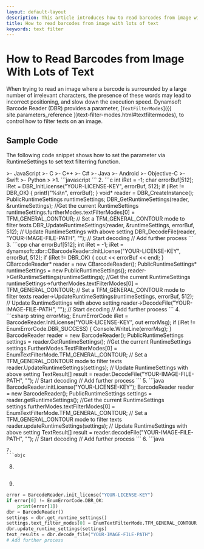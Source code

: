 ```yaml
---   
layout: default-layout
description: This article introduces how to read barcodes from image with lots of text
title: How to read barcodes from image with lots of text
keywords: text filter
---
```


# How to Read Barcodes from Image With Lots of Text

When trying to read an image where a barcode is surrounded by a large number of irrelevant characters, the presence of these words may lead to incorrect positioning, and slow down the execution speed. Dynamsoft Barcode Reader (DBR) provides a parameter, [`TextFilterModes`]({{ site.parameters_reference }}text-filter-modes.html#textfiltermodes), to control how to filter texts on an image.

## Sample Code

The following code snippet shows how to set the parameter via RuntimeSettings to set text filterring function.

<div class="sample-code-prefix"></div>
>- JavaScript
>- C
>- C++
>- C#
>- Java
>- Android
>- Objective-C
>- Swift
>- Python
>
>1. 
```javascript
```
2. 
```c
int iRet = -1;
char errorBuf[512];
iRet = DBR_InitLicense("YOUR-LICENSE-KEY", errorBuf, 512);
if (iRet != DBR_OK)
{
    printf("%s\n", errorBuf);
}
void* reader = DBR_CreateInstance();
PublicRuntimeSettings runtimeSettings;
DBR_GetRuntimeSettings(reader, &runtimeSettings); //Get the current RuntimeSettings
runtimeSettings.furtherModes.textFilterModes[0] = TFM_GENERAL_CONTOUR; // Set a TFM_GENERAL_CONTOUR mode to filter texts
DBR_UpdateRuntimeSettings(reader, &runtimeSettings, errorBuf, 512); // Update RuntimeSettings with above setting
DBR_DecodeFile(reader, "YOUR-IMAGE-FILE-PATH", ""); // Start decoding
// Add further process
```
3. 
```cpp
char errorBuf[512];
int iRet = -1;
iRet = dynamsoft::dbr::CBarcodeReader::InitLicense("YOUR-LICENSE-KEY", errorBuf, 512);
if (iRet != DBR_OK)
{
    cout << errorBuf << endl;
}
CBarcodeReader* reader = new CBarcodeReader();
PublicRuntimeSettings* runtimeSettings = new PublicRuntimeSettings();
reader->GetRuntimeSettings(runtimeSettings); //Get the current RuntimeSettings
runtimeSettings->furtherModes.textFilterModes[0] = TFM_GENERAL_CONTOUR; // Set a TFM_GENERAL_CONTOUR mode to filter texts
reader->UpdateRuntimeSettings(runtimeSettings, errorBuf, 512); // Update RuntimeSettings with above setting
reader->DecodeFile("YOUR-IMAGE-FILE-PATH", ""); // Start decoding
// Add further process
```
4. 
```csharp
string errorMsg;
EnumErrorCode iRet = BarcodeReader.InitLicense("YOUR-LICENSE-KEY", out errorMsg);
if (iRet != EnumErrorCode.DBR_SUCCESS)
{
    Console.WriteLine(errorMsg);
}
BarcodeReader reader = new BarcodeReader();
PublicRuntimeSettings settings = reader.GetRuntimeSettings(); //Get the current RuntimeSettings
settings.FurtherModes.TextFilterModes[0] = EnumTextFilterMode.TFM_GENERAL_CONTOUR; // Set a TFM_GENERAL_CONTOUR mode to filter texts
reader.UpdateRuntimeSettings(settings); // Update RuntimeSettings with above setting
TextResult[] result = reader.DecodeFile("YOUR-IMAGE-FILE-PATH", ""); // Start decoding
// Add further process
```
5. 
```java
BarcodeReader.initLicense("YOUR-LICENSE-KEY");
BarcodeReader reader = new BarcodeReader();
PublicRuntimeSettings settings = reader.getRuntimeSettings(); //Get the current RuntimeSettings
settings.furtherModes.textFilterModes[0] = EnumTextFilterMode.TFM_GENERAL_CONTOUR; // Set a TFM_GENERAL_CONTOUR mode to filter texts
reader.updateRuntimeSettings(settings); // Update RuntimeSettings with above setting
TextResult[] result = reader.decodeFile("YOUR-IMAGE-FILE-PATH", ""); // Start decoding
// Add further process
```
6. 
```java

```
7. 
```objc

```
8. 
```swift

```
9. 
```python
error = BarcodeReader.init_license("YOUR-LICENSE-KEY")
if error[0] != EnumErrorCode.DBR_OK:
    print(error[1])
dbr = BarcodeReader()
settings = dbr.get_runtime_settings()
settings.text_filter_modes[0] = EnumTextFilterMode.TFM_GENERAL_CONTOUR
dbr.update_runtime_settings(settings)
text_results = dbr.decode_file("YOUR-IMAGE-FILE-PATH")
# Add further process
```
